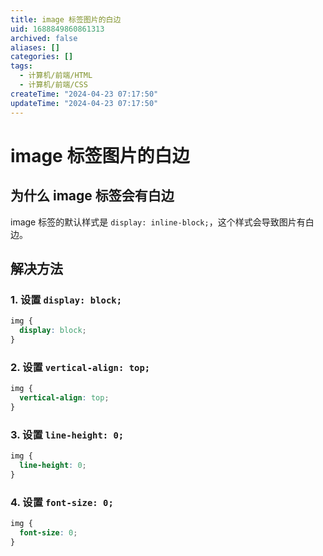 ```yaml
---
title: image 标签图片的白边
uid: 1688849860861313
archived: false
aliases: []
categories: []
tags:
  - 计算机/前端/HTML
  - 计算机/前端/CSS
createTime: "2024-04-23 07:17:50"
updateTime: "2024-04-23 07:17:50"
---
```


# image 标签图片的白边

## 为什么 image 标签会有白边

image 标签的默认样式是 `display: inline-block;`，这个样式会导致图片有白边。

## 解决方法

### 1. 设置 `display: block;`

```css
img {
  display: block;
}
```

### 2. 设置 `vertical-align: top;`

```css
img {
  vertical-align: top;
}
```

### 3. 设置 `line-height: 0;`

```css
img {
  line-height: 0;
}
```

### 4. 设置 `font-size: 0;`

```css
img {
  font-size: 0;
}
```
